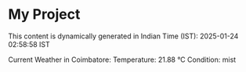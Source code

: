 # My Project

This content is dynamically generated in Indian Time (IST): 2025-01-24 02:58:58 IST


Current Weather in Coimbatore:
Temperature: 21.88 °C
Condition: mist
